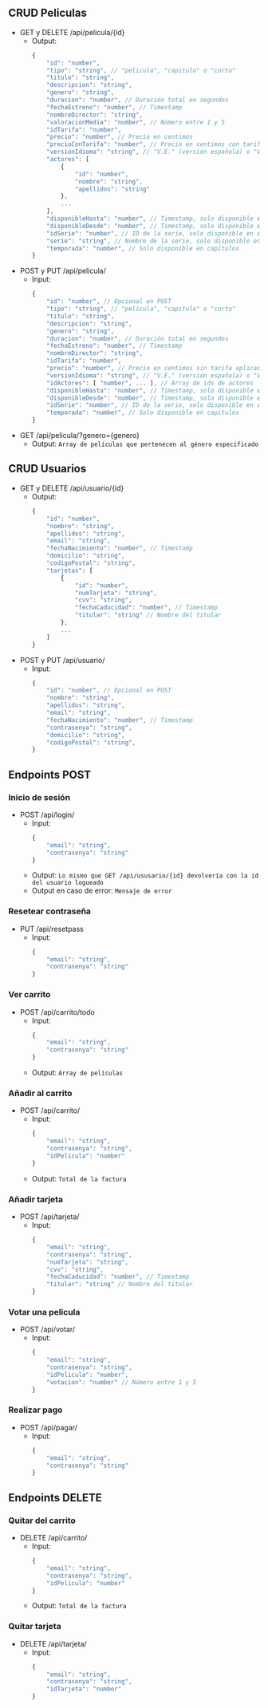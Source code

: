 ## CRUD Peliculas
- GET y DELETE /api/pelicula/{id}
  - Output:
    ```js
    {
        "id": "number",
        "tipo": "string", // "pelicula", "capitulo" o "corto"
        "titulo": "string",
        "descripcion": "string",
        "genero": "string",
        "duracion": "number", // Duración total en segundos
        "fechaEstreno": "number", // Timestamp
        "nombreDirector": "string",
        "valoracionMedia": "number", // Número entre 1 y 5
        "idTarifa": "number",
        "precio": "number", // Precio en centimos
        "precioConTarifa": "number", // Precio en centimos con tarifa aplicada
        "versionIdioma": "string", // "V.E." (versión española) o "V.O.S.E." (versión original subtitulada al español)
        "actores": [
            {
                "id": "number",
                "nombre": "string",
                "apellidos": "string"
            },
            ...
        ],
        "disponibleHasta": "number", // Timestamp, solo disponible en peliculas
        "disponibleDesde": "number", // Timestamp, solo disponible en capitulos
        "idSerie": "number", // ID de la serie, solo disponible en capitulos
        "serie": "string", // Nombre de la serie, solo disponible en capitulos
        "temporada": "number", // Solo disponible en capitulos
    }
    ```
- POST y PUT /api/pelicula/
  - Input:
    ```js
    {
        "id": "number", // Opcional en POST
        "tipo": "string", // "pelicula", "capitulo" o "corto"
        "titulo": "string",
        "descripcion": "string",
        "genero": "string",
        "duracion": "number", // Duración total en segundos
        "fechaEstreno": "number", // Timestamp
        "nombreDirector": "string",
        "idTarifa": "number",
        "precio": "number", // Precio en centimos sin tarifa aplicada
        "versionIdioma": "string", // "V.E." (versión española) o "V.O.S.E." (versión original subtitulada al español)
        "idActores": [ "number", ... ], // Array de ids de actores
        "disponibleHasta": "number", // Timestamp, solo disponible en peliculas
        "disponibleDesde": "number", // Timestamp, solo disponible en capitulos
        "idSerie": "number", // ID de la serie, solo disponible en capitulos
        "temporada": "number", // Solo disponible en capitulos
    }
    ```
- GET /api/pelicula/?genero={genero}
  - Output:
    `Array de películas que pertenecen al género especificado`
## CRUD Usuarios
- GET y DELETE /api/usuario/{id}
  - Output:
    ```js
    {
        "id": "number",
        "nombre": "string",
        "apellidos": "string",
        "email": "string",
        "fechaNacimiento": "number", // Timestamp
        "domicilio": "string",
        "codigoPostal": "string",
        "tarjetas": [
            {
                "id": "number",
                "numTarjeta": "string",
                "cvv": "string",
                "fechaCaducidad": "number", // Timestamp
                "titular": "string" // Nombre del titular
            },
            ...
        ]
    }
    ```
- POST y PUT /api/usuario/
  - Input:
    ```js
    {
        "id": "number", // Opcional en POST
        "nombre": "string",
        "apellidos": "string",
        "email": "string",
        "fechaNacimiento": "number", // Timestamp
        "contrasenya": "string",
        "domicilio": "string",
        "codigoPostal": "string",
    }
    ```
## Endpoints POST
### Inicio de sesión
- POST /api/login/
  - Input:
    ```js
    {
        "email": "string",
        "contrasenya": "string"
    }
    ```
  - Output:
    `Lo mismo que GET /api/ususario/{id} devolvería con la id del usuario logueado`
  - Output en caso de error:
    `Mensaje de error`
### Resetear contraseña
- PUT /api/resetpass
  - Input:
    ```js
    {
        "email": "string",
        "contrasenya": "string"
    }
    ```
### Ver carrito
- POST /api/carrito/todo
  - Input:
    ```js
    {
        "email": "string",
        "contrasenya": "string"
    }
    ```
  - Output:
    `Array de películas`
### Añadir al carrito
- POST /api/carrito/
  - Input:
    ```js
    {
        "email": "string",
        "contrasenya": "string",
        "idPelicula": "number"
    }
    ```
  - Output:
    `Total de la factura`
### Añadir tarjeta
- POST /api/tarjeta/
  - Input:
    ```js
    {
        "email": "string",
        "contrasenya": "string",
        "numTarjeta": "string",
        "cvv": "string",
        "fechaCaducidad": "number", // Timestamp
        "titular": "string" // Nombre del titular
    }
    ```
### Votar una pelicula
- POST /api/votar/
  - Input:
    ```js
    {
        "email": "string",
        "contrasenya": "string",
        "idPelicula": "number",
        "votacion": "number" // Número entre 1 y 5
    }
    ```
### Realizar pago
- POST /api/pagar/
  - Input:
    ```js
    {
        "email": "string",
        "contrasenya": "string"
    }
    ```
## Endpoints DELETE
### Quitar del carrito
- DELETE /api/carrito/
  - Input:
    ```js
    {
        "email": "string",
        "contrasenya": "string",
        "idPelicula": "number"
    }
    ```
  - Output:
    `Total de la factura`
### Quitar tarjeta
- DELETE /api/tarjeta/
  - Input:
    ```js
    {
        "email": "string",
        "contrasenya": "string",
        "idTarjeta": "number"
    }
    ```
